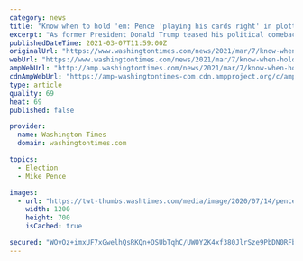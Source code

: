 ```yaml
---
category: news
title: "Know when to hold 'em: Pence 'playing his cards right' in plotting political return"
excerpt: "As former President Donald Trump teased his political comeback to conservatives last weekend, his one-time wingman, ex-Vice President Mike Pence, was nowhere to be found."
publishedDateTime: 2021-03-07T11:59:00Z
originalUrl: "https://www.washingtontimes.com/news/2021/mar/7/know-when-hold-em-pence-playing-his-cards-right-pl/"
webUrl: "https://www.washingtontimes.com/news/2021/mar/7/know-when-hold-em-pence-playing-his-cards-right-pl/"
ampWebUrl: "http://amp.washingtontimes.com/news/2021/mar/7/know-when-hold-em-pence-playing-his-cards-right-pl/"
cdnAmpWebUrl: "https://amp-washingtontimes-com.cdn.ampproject.org/c/amp.washingtontimes.com/news/2021/mar/7/know-when-hold-em-pence-playing-his-cards-right-pl/"
type: article
quality: 69
heat: 69
published: false

provider:
  name: Washington Times
  domain: washingtontimes.com

topics:
  - Election
  - Mike Pence

images:
  - url: "https://twt-thumbs.washtimes.com/media/image/2020/07/14/pence_27863_c0-100-2400-1500_s1200x700.jpg?4fe62c4baf8f15c7a1252812691534105c9546ec"
    width: 1200
    height: 700
    isCached: true

secured: "WOvOz+imxUF7xGwelhQsRKQn+OSUbTqhC/UWOY2K4xf380JlrSze9PbDN0RFbZk3Tibaw/2aTAvm3kAjSOvSjXF6ZteIJ/yegRe4v0t+vRsyinbkhTCZbv+UAIaNmUmQDGdesp08eAVkh4aQf8MszVMtMavJhhO0haLjOO7+AjgDotfZNQPogLnUQ6Nuv0f3bj5i7rTaA9MP9foQXuBkUu4SQNdd0H/w1ezkFW1M72jzTElMpDFxJUHd10W0Pqpo7rC2/4XBglV7c79qCxMTquf5aANP7HIB2ViedAbtBKroO1CnOBXHFuwpeehQW1dvb4+H9WBxfnwSmQNTXrZyh36yC0dMTDFtZzfcFC3a7RU=;1YzTVVgCudTibMPzo4vplw=="
---
```


